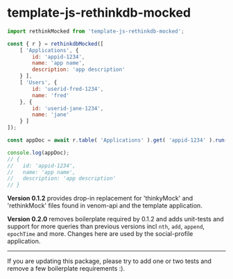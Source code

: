 # template-js-rethinkdb-mocked
```javascript
import rethinkMocked from 'template-js-rethinkdb-mocked';

const { r } = rethinkdbMocked([
    [ 'Applications', {
        id: 'appid-1234',
        name: 'app name',
        description: 'app description'
    } ],
    [ 'Users', {
        id: 'userid-fred-1234',
        name: 'fred'
    }, {
        id: 'userid-jane-1234',
        name: 'jane'
    } ]
]);

const appDoc = await r.table( 'Applications' ).get( 'appid-1234' ).run();

console.log(appDoc);
// {
//   id: 'appid-1234',
//   name: 'app name',
//   description: 'app description'
// }
```

**Version 0.1.2** provides drop-in replacement for 'thinkyMock' and 'rethinkMock' files found in venom-api and the template application.

**Version 0.2.0** removes boilerplate required by 0.1.2 and adds unit-tests and support for more queries than previous versions incl `nth`, `add`, `append`, `epochTime` and more. Changes here are used by the social-profile application.


------------------
If you are updating this package, please try to add one or two tests and remove a few boilerplate requirements :).


[0]: ./spec/template-js-rethinkdb-mocked-thinky.spec.js
